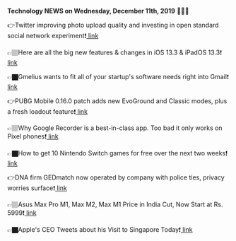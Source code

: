 <b>Technology NEWS on Wednesday, December 11th, 2019</b> 📡📡📡 

👉Twitter improving photo upload quality and investing in open standard social network experiment❗️<a href='https://techblock.club/?p=1470'> link</a>

👉🏽Here are all the big new features & changes in iOS 13.3 & iPadOS 13.3❗️<a href='https://techblock.club/?p=1472'> link</a>

👉🏿Gmelius wants to fit all of your startup's software needs right into Gmail❗️<a href='https://techblock.club/?p=1474'> link</a>

👉PUBG Mobile 0.16.0 patch adds new EvoGround and Classic modes, plus a fresh loadout feature❗️<a href='https://techblock.club/?p=1476'> link</a>

👉🏽Why Google Recorder is a best-in-class app. Too bad it only works on Pixel phones❗️<a href='https://techblock.club/?p=1478'> link</a>

👉🏿How to get 10 Nintendo Switch games for free over the next two weeks❗️<a href='https://techblock.club/?p=1480'> link</a>

👉DNA firm GEDmatch now operated by company with police ties, privacy worries surface❗️<a href='https://techblock.club/?p=1482'> link</a>

👉🏽Asus Max Pro M1, Max M2, Max M1 Price in India Cut, Now Start at Rs. 5999❗️<a href='https://techblock.club/?p=1484'> link</a>

👉🏿Apple's CEO Tweets about his Visit to Singapore Today❗️<a href='https://techblock.club/?p=1486'> link</a>

